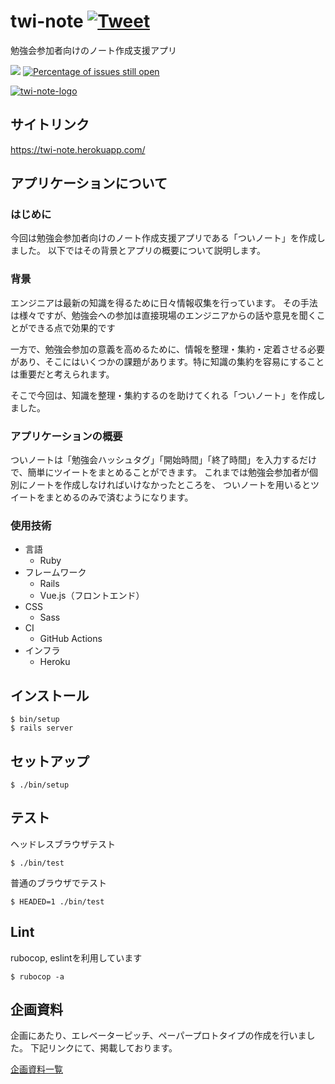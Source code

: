 # twi-note <a href="https://twitter.com/intent/tweet?url=https%3A%2F%2Fgithub.com%2Fs4na%2Ftwi-note&text=%E5%8B%89%E5%BC%B7%E4%BC%9A%E6%94%AF%E6%8F%B4%E3%82%A2%E3%83%97%E3%83%AA%E3%80%8C%E3%81%A4%E3%81%84%E3%83%8E%E3%83%BC%E3%83%88%E3%80%8D&via=s4na_penguin&hashtags=#twi-note" target="_blank">![Tweet](https://img.shields.io/twitter/url/http/shields.io.svg?style=social&logo=twitter)</a>

勉強会参加者向けのノート作成支援アプリ

[![](https://github.com/s4na/twi-note/workflows/build/badge.svg)](https://github.com/s4na/twi-note/actions)
[![Percentage of issues still open](http://isitmaintained.com/badge/open/s4na/twi-note.svg)](http://isitmaintained.com/project/s4na/twi-note "Percentage of issues still open")

[![twi-note-logo](./app/assets/images/twi-note-icon/icon-196x196.png)](https://twi-note.herokuapp.com/)

## サイトリンク

https://twi-note.herokuapp.com/

## アプリケーションについて
### はじめに
今回は勉強会参加者向けのノート作成支援アプリである「ついノート」を作成しました。
以下ではその背景とアプリの概要について説明します。

### 背景
エンジニアは最新の知識を得るために日々情報収集を行っています。
その手法は様々ですが、勉強会への参加は直接現場のエンジニアからの話や意見を聞くことができる点で効果的です

一方で、勉強会参加の意義を高めるために、情報を整理・集約・定着させる必要があり、そこにはいくつかの課題があります。特に知識の集約を容易にすることは重要だと考えられます。

そこで今回は、知識を整理・集約するのを助けてくれる「ついノート」を作成しました。

### アプリケーションの概要

ついノートは「勉強会ハッシュタグ」「開始時間」「終了時間」を入力するだけで、簡単にツイートをまとめることができます。
これまでは勉強会参加者が個別にノートを作成しなければいけなかったところを、
ついノートを用いるとツイートをまとめるのみで済むようになります。

### 使用技術

- 言語
  - Ruby
- フレームワーク
  - Rails
  - Vue.js（フロントエンド）
- CSS
  - Sass
- CI
  - GitHub Actions
- インフラ
  - Heroku

## インストール

```
$ bin/setup
$ rails server
```

## セットアップ

```
$ ./bin/setup
```

## テスト

ヘッドレスブラウザテスト

```
$ ./bin/test
```

普通のブラウザでテスト

```
$ HEADED=1 ./bin/test
```

## Lint

rubocop, eslintを利用しています

```
$ rubocop -a
```

## 企画資料

企画にあたり、エレベーターピッチ、ペーパープロトタイプの作成を行いました。
下記リンクにて、掲載しております。

[企画資料一覧](./doc/README.md)
